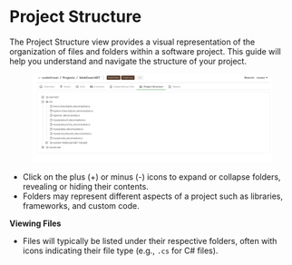 # Project Structure

The Project Structure view provides a visual representation of the organization of files and folders within a software project. This guide will help you understand and navigate the structure of your project.

<figure><img src="../../.gitbook/assets/image (37).png" alt=""><figcaption></figcaption></figure>

* Click on the plus (+) or minus (-) icons to expand or collapse folders, revealing or hiding their contents.
* Folders may represent different aspects of a project such as libraries, frameworks, and custom code.

**Viewing Files**

* Files will typically be listed under their respective folders, often with icons indicating their file type (e.g., `.cs` for C# files).

